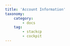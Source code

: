 ```yaml
---
title: 'Account Information'
taxonomy:
    category:
        - docs
    tag:
        - stackcp
        - cockpit
---
```


